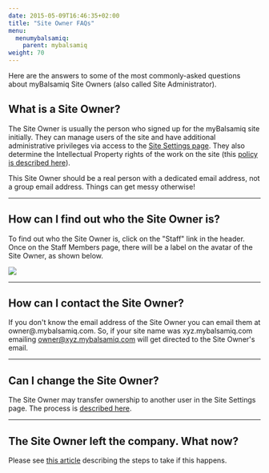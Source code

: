 ```yaml
---
date: 2015-05-09T16:46:35+02:00
title: "Site Owner FAQs"
menu:
  menumybalsamiq:
    parent: mybalsamiq
weight: 70
---
```


Here are the answers to some of the most commonly-asked questions about myBalsamiq Site Owners (also called Site Administrator).

## What is a Site Owner? 

The Site Owner is usually the person who signed up for the myBalsamiq site initially. They can manage users of the site and have additional administrative privileges via access to the [Site Settings page](https://docs.balsamiq.com/mybalsamiq/sitesettings/). They also determine the Intellectual Property rights of the work on the site (this [policy is described here](http://support.balsamiq.com/customer/portal/articles/174898#wireframesip)).

This Site Owner should be a real person with a dedicated email address, not a group email address. Things can get messy otherwise!

* * *

## How can I find out who the Site Owner is? 

To find out who the Site Owner is, click on the "Staff" link in the header. Once on the Staff Members page, there will be a label on the avatar of the Site Owner, as shown below.

![](https://media.balsamiq.com/img/support/docs/myb/site-owner.png)

* * *

## How can I contact the Site Owner? 

If you don't know the email address of the Site Owner you can email them at owner@<your mybalsamiq subdomain>.mybalsamiq.com. So, if your site name was xyz.mybalsamiq.com emailing owner@xyz.mybalsamiq.com will get directed to the Site Owner's email.

* * *

## Can I change the Site Owner? 

The Site Owner may transfer ownership to another user in the Site Settings page. The process is [described here](https://docs.balsamiq.com/mybalsamiq/sitesettings/#administration).

* * *

## The Site Owner left the company. What now? 

Please see [this article](/mybalsamiq/siteownerleft/) describing the steps to take if this happens.

